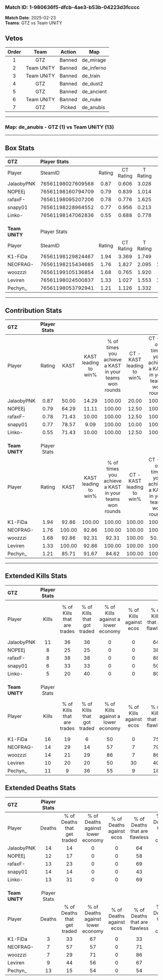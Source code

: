 ### Match ID: 1-980636f5-dfcb-4ae3-b53b-04223d3fcccc  
**Match Date**: 2025-02-23  
**Teams**: GTZ vs Team UNiTY  

## Vetos  

| Order | Team | Action | Map |
| :---: | :--: | :----: | --- |
| 1 | GTZ | Banned | de_mirage |
| 2 | Team UNiTY | Banned | de_inferno |
| 3 | Team UNiTY | Banned | de_train |
| 4 | GTZ | Banned | de_dust2 |
| 5 | GTZ | Banned | de_ancient |
| 6 | Team UNiTY | Banned | de_nuke |
| 7 | GTZ | Picked | de_anubis |

---  

### **Map**: de_anubis - GTZ (1) vs Team UNiTY (13)  
---  

## Box Stats  

| **GTZ**        | Player Stats      |        |           |          |        |       |       |         |        |      |     |
| :- | :- | :-: | :-: | :-: | :-: | :-: | :-: | :-: | :-: | :-: | :-: |
| Player         | SteamID           | Rating | CT Rating | T Rating |  KAST  |  ADR  | Kills | Assists | Deaths | K/D  | HS% |
| JalaobyPNK     | 76561198027609568 |  0.87  |   0.606   |  3.028   | 50.00  | 87.7  |  11   |    3    |   14   | 0.79 | 63  |
| NOPEEj         | 76561198160794709 |  0.79  |   0.839   |  1.014   | 64.29  | 62.1  |   8   |    3    |   12   | 0.67 | 37  |
| rafaxF-        | 76561198095207206 |  0.78  |   0.776   |  1.625   | 71.43  | 58.4  |   8   |    2    |   13   | 0.62 | 37  |
| snapy01        | 76561198228964552 |  0.77  |   0.956   |  0.213   | 78.57  | 79.5  |   6   |    6    |   14   | 0.43 | 100 |
| Linko-         | 76561198147062836 |  0.55  |   0.688   |  0.778   | 71.43  | 36.4  |   5   |    5    |   13   | 0.38 | 40  |
|                |                   |        |           |          |        |       |       |         |        |      |     |
|                |                   |        |           |          |        |       |       |         |        |      |     |
|                |                   |        |           |          |        |       |       |         |        |      |     |
| **Team UNiTY** | Player Stats      |        |           |          |        |       |       |         |        |      |     |
| Player         | SteamID           | Rating | CT Rating | T Rating |  KAST  |  ADR  | Kills | Assists | Deaths | K/D  | HS% |
| K1-FiDa        | 76561198129824467 |  1.94  |   3.369   |  1.749   | 92.86  | 94.1  |  16   |    4    |   3    | 5.33 | 31  |
| NEOFRAG-       | 76561198215434685 |  1.76  |   1.827   |  2.095   | 100.00 | 110.7 |  14   |    3    |   7    | 2.00 | 57  |
| woozzzi        | 76561199105136854 |  1.68  |   0.765   |  1.920   | 92.86  | 101.9 |  14   |    2    |   7    | 2.00 | 21  |
| Leviren        | 76561198024500837 |  1.33  |   1.027   |  1.553   | 100.00 | 74.3  |  10   |    3    |   9    | 1.11 | 40  |
| Pechyn_        | 76561198053792941 |  1.21  |   1.126   |  1.332   | 85.71  | 94.9  |  11   |    5    |   13   | 0.85 | 45  |
---  

## Contribution Stats  

| **GTZ**        | Player Stats |        |                      |                                                        |                           |                                                             |                          |                                                            |
| :- | :-: | :-: | :-: | :-: | :-: | :-: | :-: | :-: |
| Player         |    Rating    |  KAST  | KAST leading to win% | % of times you achieve a KAST in your teams won rounds | CT - KAST leading to win% | CT - % of times you achieve a KAST in your teams won rounds | T - KAST leading to win% | T - % of times you achieve a KAST in your teams won rounds |
| JalaobyPNK     |     0.87     | 50.00  |        14.29         |                         100.00                         |           20.00           |                           100.00                            |           0.00           |                            0.00                            |
| NOPEEj         |     0.79     | 64.29  |        11.11         |                         100.00                         |           12.50           |                           100.00                            |           0.00           |                            0.00                            |
| rafaxF-        |     0.78     | 71.43  |        10.00         |                         100.00                         |           12.50           |                           100.00                            |           0.00           |                            0.00                            |
| snapy01        |     0.77     | 78.57  |         9.09         |                         100.00                         |           10.00           |                           100.00                            |           0.00           |                            0.00                            |
| Linko-         |     0.55     | 71.43  |        10.00         |                         100.00                         |           12.50           |                           100.00                            |           0.00           |                            0.00                            |
|                |              |        |                      |                                                        |                           |                                                             |                          |                                                            |
|                |              |        |                      |                                                        |                           |                                                             |                          |                                                            |
|                |              |        |                      |                                                        |                           |                                                             |                          |                                                            |
| **Team UNiTY** | Player Stats |        |                      |                                                        |                           |                                                             |                          |                                                            |
| Player         |    Rating    |  KAST  | KAST leading to win% | % of times you achieve a KAST in your teams won rounds | CT - KAST leading to win% | CT - % of times you achieve a KAST in your teams won rounds | T - KAST leading to win% | T - % of times you achieve a KAST in your teams won rounds |
| K1-FiDa        |     1.94     | 92.86  |        100.00        |                         100.00                         |          100.00           |                           100.00                            |          100.00          |                           100.00                           |
| NEOFRAG-       |     1.76     | 100.00 |        92.86         |                         100.00                         |          100.00           |                           100.00                            |          91.67           |                           100.00                           |
| woozzzi        |     1.68     | 92.86  |        92.31         |                         92.31                          |          100.00           |                            50.00                            |          91.67           |                           100.00                           |
| Leviren        |     1.33     | 100.00 |        92.86         |                         100.00                         |          100.00           |                           100.00                            |          91.67           |                           100.00                           |
| Pechyn_        |     1.21     | 85.71  |        91.67         |                         84.62                          |          100.00           |                           100.00                            |          90.00           |                           81.82                            |
---  

## Extended Kills Stats  

| **GTZ**        | Player Stats |                            |                            |                                    |                         |                              |                                 |                                       |                    |           |
| :- | :-: | :-: | :-: | :-: | :-: | :-: | :-: | :-: | :-: | :-: |
| Player         |    Kills     | % of Kills that are trades | % of Kills that got traded | % of Kills against a lower economy | % of Kills against ecos | % of Kills that are flawless | % of Kills that are close duels | % of Kills that are assisted by flash | Pistol Round Kills | AWP Kills |
| JalaobyPNK     |      11      |             36             |             36             |                 0                  |            0            |              64              |                0                |                   0                   |         0          |     3     |
| NOPEEj         |      8       |             25             |             25             |                 0                  |            0            |              38              |               13                |                  13                   |         0          |     0     |
| rafaxF-        |      8       |             38             |             38             |                 0                  |            0            |              88              |               13                |                   0                   |         4          |     1     |
| snapy01        |      6       |             33             |             33             |                 0                  |            0            |              50              |                0                |                   0                   |         0          |     1     |
| Linko-         |      5       |             20             |             40             |                 0                  |            0            |              80              |                0                |                   0                   |         0          |     0     |
|                |              |                            |                            |                                    |                         |                              |                                 |                                       |                    |           |
|                |              |                            |                            |                                    |                         |                              |                                 |                                       |                    |           |
|                |              |                            |                            |                                    |                         |                              |                                 |                                       |                    |           |
| **Team UNiTY** | Player Stats |                            |                            |                                    |                         |                              |                                 |                                       |                    |           |
| Player         |    Kills     | % of Kills that are trades | % of Kills that got traded | % of Kills against a lower economy | % of Kills against ecos | % of Kills that are flawless | % of Kills that are close duels | % of Kills that are assisted by flash | Pistol Round Kills | AWP Kills |
| K1-FiDa        |      16      |             19             |             6              |                 50                 |            0            |              75              |                6                |                   0                   |         0          |     5     |
| NEOFRAG-       |      14      |             29             |             14             |                 57                 |            7            |              79              |                7                |                   0                   |         0          |     2     |
| woozzzi        |      14      |             21             |             29             |                 86                 |            7            |              86              |               14                |                   0                   |         5          |     0     |
| Leviren        |      10      |             20             |             20             |                 50                 |           30            |              40              |                0                |                   0                   |         0          |     2     |
| Pechyn_        |      11      |             9              |             36             |                 55                 |            9            |              18              |               27                |                   9                   |         0          |     1     |
## Extended Deaths Stats  

| **GTZ**        | Player Stats |                             |                                   |                          |                               |                            |                           |               |
| :- | :-: | :-: | :-: | :-: | :-: | :-: | :-: | :-: |
| Player         |    Deaths    | % of Deaths that get traded | % of Deaths against lower economy | % of Deaths against ecos | % of Deaths that are flawless | % of Deaths that are close | % of Deaths while blinded | Deaths to AWP |
| JalaobyPNK     |      14      |             14              |                 0                 |            0             |              64               |             14             |             0             |       0       |
| NOPEEj         |      12      |             17              |                 0                 |            0             |              58               |             8              |             0             |       3       |
| rafaxF-        |      13      |             23              |                 0                 |            0             |              69               |             15             |             0             |       1       |
| snapy01        |      14      |             14              |                 0                 |            0             |              43               |             7              |             7             |       0       |
| Linko-         |      13      |             31              |                 0                 |            0             |              69               |             8              |             0             |       1       |
|                |              |                             |                                   |                          |                               |                            |                           |               |
|                |              |                             |                                   |                          |                               |                            |                           |               |
|                |              |                             |                                   |                          |                               |                            |                           |               |
| **Team UNiTY** | Player Stats |                             |                                   |                          |                               |                            |                           |               |
| Player         |    Deaths    | % of Deaths that get traded | % of Deaths against lower economy | % of Deaths against ecos | % of Deaths that are flawless | % of Deaths that are close | % of Deaths while blinded | Deaths to AWP |
| K1-FiDa        |      3       |             33              |                67                 |            0             |              33               |             0              |             0             |       0       |
| NEOFRAG-       |      7       |             57              |                57                 |            0             |              71               |             0              |             0             |       1       |
| woozzzi        |      7       |             29              |                71                 |            0             |              86               |             0              |             0             |       0       |
| Leviren        |      9       |             44              |                56                 |            0             |              67               |             0              |            11             |       1       |
| Pechyn_        |      13      |             15              |                54                 |            0             |              54               |             15             |             0             |       2       |
